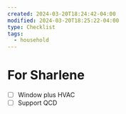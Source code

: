 ```yaml
---
created: 2024-03-20T18:24:42-04:00
modified: 2024-03-20T18:25:22-04:00
type: Checklist
tags:
  - household
---
```


# For Sharlene

- [ ] Window plus HVAC
- [ ] Support QCD
